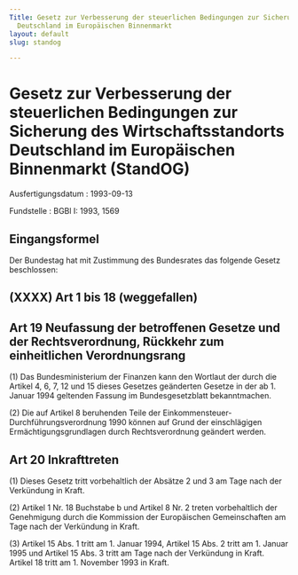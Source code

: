 ```yaml
---
Title: Gesetz zur Verbesserung der steuerlichen Bedingungen zur Sicherung des Wirtschaftsstandorts
  Deutschland im Europäischen Binnenmarkt
layout: default
slug: standog

---
```


# Gesetz zur Verbesserung der steuerlichen Bedingungen zur Sicherung des Wirtschaftsstandorts Deutschland im Europäischen Binnenmarkt (StandOG)

Ausfertigungsdatum
:   1993-09-13

Fundstelle
:   BGBl I: 1993, 1569



## Eingangsformel

Der Bundestag hat mit Zustimmung des Bundesrates das folgende Gesetz
beschlossen:


## (XXXX) Art 1 bis 18 (weggefallen)


## Art 19 Neufassung der betroffenen Gesetze und der Rechtsverordnung, Rückkehr zum einheitlichen Verordnungsrang

(1) Das Bundesministerium der Finanzen kann den Wortlaut der durch die
Artikel 4, 6, 7, 12 und 15 dieses Gesetzes geänderten Gesetze in der
ab 1. Januar 1994 geltenden Fassung im Bundesgesetzblatt
bekanntmachen.

(2) Die auf Artikel 8 beruhenden Teile der Einkommensteuer-
Durchführungsverordnung 1990 können auf Grund der einschlägigen
Ermächtigungsgrundlagen durch Rechtsverordnung geändert werden.


## Art 20 Inkrafttreten

(1) Dieses Gesetz tritt vorbehaltlich der Absätze 2 und 3 am Tage nach
der Verkündung in Kraft.

(2) Artikel 1 Nr. 18 Buchstabe b und Artikel 8 Nr. 2 treten
vorbehaltlich der Genehmigung durch die Kommission der Europäischen
Gemeinschaften am Tage nach der Verkündung in Kraft.

(3) Artikel 15 Abs. 1 tritt am 1. Januar 1994, Artikel 15 Abs. 2 tritt
am 1. Januar 1995 und Artikel 15 Abs. 3 tritt am Tage nach der
Verkündung in Kraft. Artikel 18 tritt am 1. November 1993 in Kraft.

